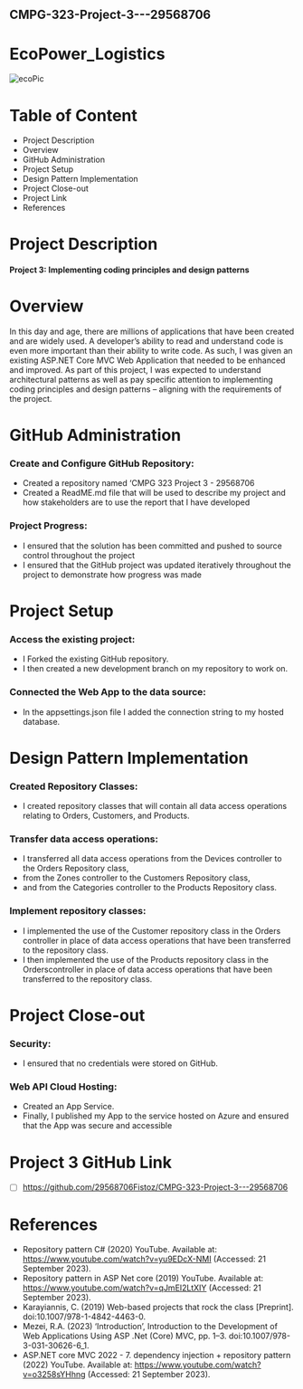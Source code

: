 ## CMPG-323-Project-3---29568706

# EcoPower_Logistics
![ecoPic](https://github.com/29568706Fistoz/CMPG-323-Project-3---29568706/assets/141215973/c8882f53-a128-4c8f-bafd-3c01c50223c1)


# Table of Content
- Project Description
- Overview
- GitHub Administration
- Project Setup
- Design Pattern Implementation
- Project Close-out
- Project Link
- References


# Project Description
#### Project 3: Implementing coding principles and design patterns


# Overview
 In this day and age, there are millions of applications that have been created and are widely used. A developer’s ability to read and understand code is even more important than their ability to write code. As such, I was given an existing ASP.NET Core MVC Web Application that needed to be enhanced and improved. 
As part of this project, I was expected to understand architectural patterns as well as pay specific attention to implementing coding principles and design patterns – aligning with the requirements of the project. 



# GitHub Administration
### Create and Configure GitHub Repository:
- Created a repository named ‘CMPG 323 Project 3 - 29568706
- Created a ReadME.md file that will be used to describe my project and how stakeholders are to use the report that I have developed
  
### Project Progress:
- I ensured that the solution has been committed and pushed to source control throughout the project
- I ensured that the GitHub project was updated iteratively throughout the project to demonstrate how progress was made


# Project Setup
### Access the existing project:
- I Forked the existing GitHub repository.
- I then created a new development branch on my repository to work on.

### Connected the Web App to the data source:
- In the appsettings.json file I added the connection string to my hosted database.



# Design Pattern Implementation
### Created Repository Classes:
- I created repository classes that will contain all data access operations relating to Orders, Customers, and Products.
  
### Transfer data access operations:
- I transferred all data access operations from the Devices controller to the Orders Repository class,
- from the Zones controller to the Customers Repository class,
- and from the Categories controller to the Products Repository class.

### Implement repository classes:
- I implemented the use of the Customer repository class in the Orders controller in place of data access operations that have been transferred to the repository class.
- I then implemented the use of the Products repository class in the Orderscontroller in place of data access operations that have been transferred to the repository class.


# Project Close-out
### Security:
- I ensured that no credentials were stored on GitHub.
  
### Web API Cloud Hosting:
- Created an App Service.
- Finally, I published my App to the service hosted on Azure and ensured that the App was secure and accessible

# Project 3 GitHub Link
- [ ] https://github.com/29568706Fistoz/CMPG-323-Project-3---29568706

# References
- Repository pattern C# (2020) YouTube. Available at: https://www.youtube.com/watch?v=yu9EDcX-NMI (Accessed: 21 September 2023).
- Repository pattern in ASP Net core (2019) YouTube. Available at: https://www.youtube.com/watch?v=qJmEI2LtXIY (Accessed: 21 September 2023).
- Karayiannis, C. (2019) Web-based projects that rock the class [Preprint]. doi:10.1007/978-1-4842-4463-0.
- Mezei, R.A. (2023) ‘Introduction’, Introduction to the Development of Web Applications Using ASP .Net (Core) MVC, pp. 1–3. doi:10.1007/978-3-031-30626-6_1.
- ASP.NET core MVC 2022 - 7. dependency injection + repository pattern (2022) YouTube. Available at: https://www.youtube.com/watch?v=o3258sYHhng (Accessed: 21 September 2023). 
